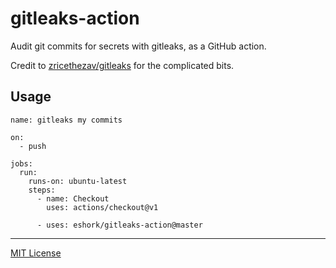 # gitleaks-action

Audit git commits for secrets with gitleaks, as a GitHub action.

Credit to [zricethezav/gitleaks](https://github.com/zricethezav/gitleaks) for the complicated bits.

## Usage

```
name: gitleaks my commits

on:
  - push

jobs:
  run:
    runs-on: ubuntu-latest
    steps:
      - name: Checkout
        uses: actions/checkout@v1

      - uses: eshork/gitleaks-action@master

```

----

[MIT License](LICENSE)
